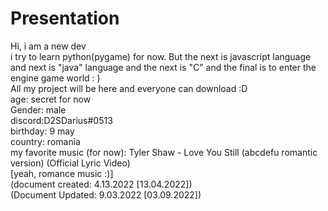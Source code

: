 # Presentation
Hi, i am a new dev                                                                                                                  
i try to learn python(pygame) for now. But the next is javascript language                                                          
and next is "java" language and the next is "C" and the final is to enter the engine game world : )                                     
All my project will be here and everyone can download :D                                                                            
age: secret for now                                                                                                           
Gender: male                                                                                                               
discord:D2SDarius#0513                                                                                                
birthday: 9 may                                                                                                                     
country: romania                                                                                                             
my favorite music (for now): Tyler Shaw - Love You Still (abcdefu romantic version) (Official Lyric Video)                   
[yeah, romance music :)]                                                                                                                                                       
(document created: 4.13.2022 [13.04.2022])                                                                                            
(Document Updated: 9.03.2022 [03.09.2022])
